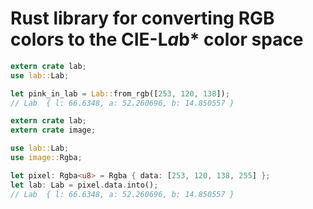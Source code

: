 # Rust library for converting RGB colors to the CIE-L*a*b* color space

```rust
extern crate lab;
use lab::Lab;

let pink_in_lab = Lab::from_rgb([253, 120, 138]);
// Lab  { l: 66.6348, a: 52.260696, b: 14.850557 }
```

```rust
extern crate lab;
extern crate image;

use lab::Lab;
use image::Rgba;

let pixel: Rgba<u8> = Rgba { data: [253, 120, 138, 255] };
let lab: Lab = pixel.data.into();
// Lab  { l: 66.6348, a: 52.260696, b: 14.850557 }
```
